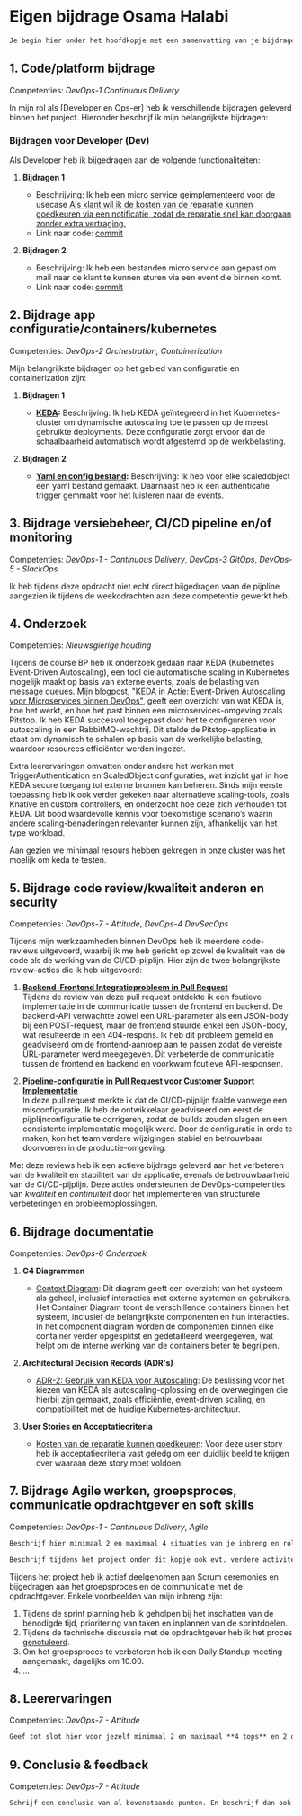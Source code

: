 # Eigen bijdrage Osama Halabi

```markdown
Je begin hier onder het hoofdkopje met een samenvatting van je bijdrage zoals je die hieronder uitwerkt. Best aan het einde schrijven. Zorg voor een soft landing van de beoordelaar, maar dat deze ook direct een beeld krijgt. Je hoeft geen heel verslag te schrijven. De kopjes kunnen dan wat korter met wat bullet lijst met links voor 2 tot 4 zaken en 1 of 2 inleidende zinnen erboven. Een iets uitgebreidere eind conclusie schrijf je onder het laatste kopje.
```

## 1. Code/platform bijdrage

Competenties: *DevOps-1 Continuous Delivery*

In mijn rol als [Developer en Ops-er] heb ik verschillende bijdragen geleverd binnen het project. Hieronder beschrijf ik mijn belangrijkste bijdragen:

### Bijdragen voor Developer (Dev)

Als Developer heb ik bijgedragen aan de volgende functionaliteiten:

1. **Bijdragen 1**  
   * Beschrijving: Ik heb een micro service geimplementeerd voor de usecase [Als klant wil ik de kosten van de reparatie kunnen goedkeuren via een notificatie, zodat de reparatie snel kan doorgaan zonder extra vertraging.](https://github.com/orgs/hanaim-devops/projects/26/views/1?pane=issue&itemId=83312279&issue=hanaim-devops%7Cpitstop-team-luna%7C6)
   * Link naar code: [commit](https://github.com/hanaim-devops/pitstop-team-luna/commit/7578af0db6a1a23fe64e7aef1442b7aaba590fda)

2. **Bijdragen 2**  
   * Beschrijving: Ik heb een bestanden micro service aan gepast om mail naar de klant te kunnen sturen via een event die binnen komt.
   * Link naar code: [commit](https://github.com/hanaim-devops/pitstop-team-luna/commit/73bb6ff35d01904618fb5b23b3fe3c7aabbe1bcf)


## 2. Bijdrage app configuratie/containers/kubernetes

Competenties: *DevOps-2 Orchestration, Containerization*

Mijn belangrijkste bijdragen op het gebied van configuratie en containerization zijn:

1. **Bijdragen 1**  
   * **[KEDA](https://github.com/hanaim-devops/pitstop-team-luna/pull/44):** Beschrijving: Ik heb KEDA geïntegreerd in het Kubernetes-cluster om dynamische autoscaling toe te passen op de meest gebruikte deployments. Deze configuratie zorgt ervoor dat de schaalbaarheid automatisch wordt afgestemd op de werkbelasting.
  
2. **Bijdragen 2**  
   * **[Yaml en config bestand](https://github.com/hanaim-devops/pitstop-team-luna/pull/44/files#diff-d72a9f0ad564819df062aded6468ab71252b49dc63cf16d7a7ee554c0bc8f02d):**  Beschrijving: Ik heb voor elke scaledobject een yaml bestand gemaakt. Daarnaast heb ik een authenticatie trigger gemmakt voor het luisteren naar de events.


## 3. Bijdrage versiebeheer, CI/CD pipeline en/of monitoring

Competenties: *DevOps-1 - Continuous Delivery*, *DevOps-3 GitOps*, *DevOps-5 - SlackOps*

Ik heb tijdens deze opdracht niet echt direct bijgedragen vaan de pijpline aangezien ik tijdens de weekodrachten aan deze competentie gewerkt heb.

## 4. Onderzoek

Competenties: *Nieuwsgierige houding*

Tijdens de course BP heb ik onderzoek gedaan naar KEDA (Kubernetes Event-Driven Autoscaling), een tool die automatische scaling in Kubernetes mogelijk maakt op basis van externe events, zoals de belasting van message queues. Mijn blogpost, ["KEDA in Actie: Event-Driven Autoscaling voor Microservices binnen DevOps"](https://github.com/hanaim-devops/devops-blog-oshalabi/tree/main/src/keda-in-actie-event-driven-autoscaling-voor-microservices-binnen-devops), geeft een overzicht van wat KEDA is, hoe het werkt, en hoe het past binnen een microservices-omgeving zoals Pitstop. Ik heb KEDA succesvol toegepast door het te configureren voor autoscaling in een RabbitMQ-wachtrij. Dit stelde de Pitstop-applicatie in staat om dynamisch te schalen op basis van de werkelijke belasting, waardoor resources efficiënter werden ingezet.

Extra leerervaringen omvatten onder andere het werken met TriggerAuthentication en ScaledObject configuraties, wat inzicht gaf in hoe KEDA secure toegang tot externe bronnen kan beheren. Sinds mijn eerste toepassing heb ik ook verder gekeken naar alternatieve scaling-tools, zoals Knative en custom controllers, en onderzocht hoe deze zich verhouden tot KEDA. Dit bood waardevolle kennis voor toekomstige scenario’s waarin andere scaling-benaderingen relevanter kunnen zijn, afhankelijk van het type workload.

Aan gezien we minimaal resours hebben gekregen in onze cluster was het moelijk om keda te testen.


## 5. Bijdrage code review/kwaliteit anderen en security

Competenties: *DevOps-7 - Attitude*, *DevOps-4 DevSecOps*

Tijdens mijn werkzaamheden binnen DevOps heb ik meerdere code-reviews uitgevoerd, waarbij ik me heb gericht op zowel de kwaliteit van de code als de werking van de CI/CD-pijplijn. Hier zijn de twee belangrijkste review-acties die ik heb uitgevoerd:

1. **[Backend-Frontend Integratieprobleem in Pull Request](https://github.com/hanaim-devops/pitstop-team-luna/pull/46#pullrequestreview-2407655279)**  
   Tijdens de review van deze pull request ontdekte ik een foutieve implementatie in de communicatie tussen de frontend en backend. De backend-API verwachtte zowel een URL-parameter als een JSON-body bij een POST-request, maar de frontend stuurde enkel een JSON-body, wat resulteerde in een 404-respons. Ik heb dit probleem gemeld en geadviseerd om de frontend-aanroep aan te passen zodat de vereiste URL-parameter werd meegegeven. Dit verbeterde de communicatie tussen de frontend en backend en voorkwam foutieve API-responsen.

2. **[Pipeline-configuratie in Pull Request voor Customer Support Implementatie](https://github.com/hanaim-devops/pitstop-team-luna/pull/45)**  
   In deze pull request merkte ik dat de CI/CD-pijplijn faalde vanwege een misconfiguratie. Ik heb de ontwikkelaar geadviseerd om eerst de pijplijnconfiguratie te corrigeren, zodat de builds zouden slagen en een consistente implementatie mogelijk werd. Door de configuratie in orde te maken, kon het team verdere wijzigingen stabiel en betrouwbaar doorvoeren in de productie-omgeving.

Met deze reviews heb ik een actieve bijdrage geleverd aan het verbeteren van de kwaliteit en stabiliteit van de applicatie, evenals de betrouwbaarheid van de CI/CD-pijplijn. Deze acties ondersteunen de DevOps-competenties van *kwaliteit* en *continuïteit* door het implementeren van structurele verbeteringen en probleemoplossingen.

## 6. Bijdrage documentatie

Competenties: *DevOps-6 Onderzoek*

1. **C4 Diagrammen**  
   - [Context Diagram](../src/README.md): Dit diagram geeft een overzicht van het systeem als geheel, inclusief interacties met externe systemen en gebruikers. Het Container Diagram toont de verschillende containers binnen het systeem, inclusief de belangrijkste componenten en hun interacties.
   In het component diagram worden de componenten binnen elke container verder opgesplitst en gedetailleerd weergegeven, wat helpt om de interne werking van de containers beter te begrijpen.

2. **Architectural Decision Records (ADR's)**  
   - [ADR-2: Gebruik van KEDA voor Autoscaling](./adr.md): De beslissing voor het kiezen van KEDA als autoscaling-oplossing en de overwegingen die hierbij zijn gemaakt, zoals efficiëntie, event-driven scaling, en compatibiliteit met de huidige Kubernetes-architectuur.


3. **User Stories en Acceptatiecriteria**  
   - [Kosten van de reparatie kunnen goedkeuren](https://github.com/orgs/hanaim-devops/projects/26?pane=issue&itemId=83312279&issue=hanaim-devops%7Cpitstop-team-luna%7C6): Voor deze user story heb ik acceptatiecriteria vast geledg om een duidlijk beeld te krijgen over waaraan deze story moet voldoen.


## 7. Bijdrage Agile werken, groepsproces, communicatie opdrachtgever en soft skills

Competenties: *DevOps-1 - Continuous Delivery*, *Agile*

```markdown
Beschrijf hier minimaal 2 en maximaal 4 situaties van je inbreng en rol tijdens Scrum ceremonies. Beschrijf ook feedback of interventies tijdens Scrum meetings, zoals sprint planning of retrospective die je aan groespgenoten hebt gegeven.

Beschrijf tijdens het project onder dit kopje ook evt. verdere activiteiten rondom communicatie met de opdrachtgever of domein experts, of andere meer 'professional skills' of 'soft skilss' achtige zaken.
```

Tijdens het project heb ik actief deelgenomen aan Scrum ceremonies en bijgedragen aan het groepsproces en de communicatie met de opdrachtgever. Enkele voorbeelden van mijn inbreng zijn:

1. Tijdens de sprint planning heb ik geholpen bij het inschatten van de benodigde tijd, prioritering van taken en inplannen van de sprintdoelen.
2. Tijdens de technische discussie met de opdrachtgever heb ik het proces [genotuleerd](https://github.com/hanaim-devops/pitstop-team-luna/commit/c9f2829c4debd22ce8c2707c887216650d54e0b8).
3. Om het groepsproces te verbeteren heb ik een Daily Standup meeting aangemaakt, dagelijks om 10.00.
4. ...
  
## 8. Leerervaringen

Competenties: *DevOps-7 - Attitude*

```markdown
Geef tot slot hier voor jezelf minimaal 2 en maximaal **4 tops** en 2 dito (2 tot 4) **tips** á la professional skills die je kunt meenemen in je verdere loopbaan. Beschrijf ook de voor jezelf er het meest uitspringende hulp of feedback van groepsgenoten die je (tot dusver) hebt gehad tijdens het project.
```

## 9. Conclusie & feedback

Competenties: *DevOps-7 - Attitude*

```markdown
Schrijf een conclusie van al bovenstaande punten. En beschrijf dan ook wat algemener hoe je terugkijkt op het project. Geef wat constructieve feedback, tips aan docenten/beoordelaars e.d. En beschrijf wat je aan devops kennis, vaardigheden of andere zaken meeneemt naar je afstudeeropdracht of verdere loopbaan.
```
